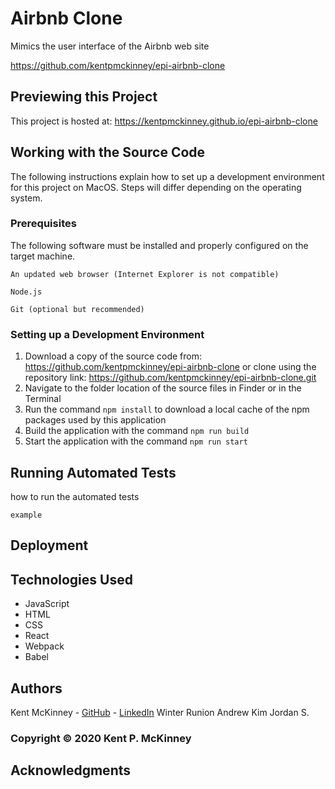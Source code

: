 <!-- Category: Epicodus;React;HTML/CSS/JS -->
# Airbnb Clone

Mimics the user interface of the Airbnb web site

https://github.com/kentpmckinney/epi-airbnb-clone

## Previewing this Project

This project is hosted at: https://kentpmckinney.github.io/epi-airbnb-clone

## Working with the Source Code

The following instructions explain how to set up a development environment for this project on MacOS. Steps will differ depending on the operating system.

### Prerequisites

The following software must be installed and properly configured on the target machine. 

```
An updated web browser (Internet Explorer is not compatible)
```
```
Node.js
```
```
Git (optional but recommended)
```

### Setting up a Development Environment

1. Download a copy of the source code from: https://github.com/kentpmckinney/epi-airbnb-clone
   or clone using the repository link: https://github.com/kentpmckinney/epi-airbnb-clone.git
2. Navigate to the folder location of the source files in Finder or in the Terminal
3. Run the command `npm install` to download a local cache of the npm packages used by this application
4. Build the application with the command `npm run build`
5. Start the application with the command `npm run start`

## Running Automated Tests

how to run the automated tests

```
example
```

## Deployment



## Technologies Used

* JavaScript
* HTML
* CSS
* React
* Webpack
* Babel

## Authors

Kent McKinney - [GitHub](https://github.com/kentpmckinney) - [LinkedIn](https://www.linkedin.com/in/kentpmckinney/)
Winter Runion
Andrew Kim
Jordan S.

### Copyright &copy; 2020 Kent P. McKinney

## Acknowledgments

